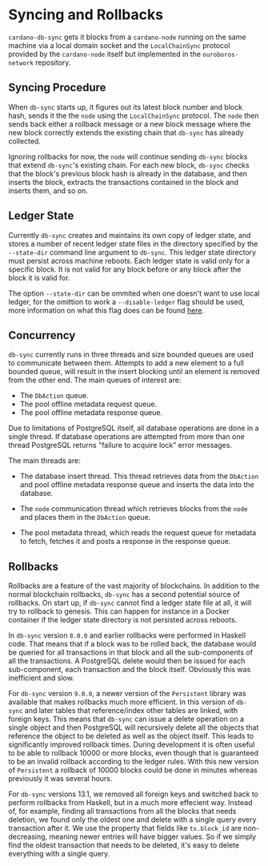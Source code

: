 # Syncing and Rollbacks

`cardano-db-sync` gets it blocks from a `cardano-node` running on the same machine via a local
domain socket and the `LocalChainSync` protocol provided by the `cardano-node` itself but
implemented in the `ouroboros-network` repository.


## Syncing Procedure

When `db-sync` starts up, it figures out its latest block number and block hash, sends it the
the `node` using the `LocalChainSync` protocol. The `node` then sends back either a rollback
message or a new block message where the new block correctly extends the existing chain that
`db-sync` has already collected.

Ignoring rollbacks for now, the `node` will continue sending `db-sync` blocks that extend
`db-sync`'s existing chain. For each new block, `db-sync` checks that the block's previous
block hash is already in the database, and then inserts the block, extracts the transactions
contained in the block and inserts them, and so on.


## Ledger State

Currently `db-sync` creates and maintains its own copy of ledger state, and stores a number
of recent ledger state files in the directory specified by the `--state-dir` command line
argument to `db-sync`. This ledger state directory must persist across machine reboots.
Each ledger state is valid only for a specific block. It is not valid for any block before
or any block after the block it is valid for.

The option `--state-dir` can be ommited when one doesn't want to use local ledger, for the omittion to work a `--disable-ledger` flag should be used, more information on what this flag does can be found [here](./configuration.md#--disable-ledger).


## Concurrency

`db-sync` currently runs in three threads and size bounded queues are used to communicate
between them. Attempts to add a new element to a full bounded queue, will result in the
insert blocking until an element is removed from the other end. The main queues of interest
are:

* The `DbAction` queue.
* The pool offline metadata request queue.
* The pool offline metadata response queue.

Due to limitations of PostgreSQL itself, all database operations are done in a single thread.
If database operations are attempted from more than one thread PostgreSQL returns "failure
to acquire lock" error messages.

The main threads are:

* The database insert thread. This thread retrieves data from the `DbAction` and pool
  offline metadata response queue and inserts the data into the database.

* The `node` communication thread which retrieves blocks from the `node` and places them in
  the `DbAction` queue.
* The pool metadata thread, which reads the request queue for metadata to fetch, fetches it
  and posts a response in the response queue.


## Rollbacks

Rollbacks are a feature of the vast majority of blockchains. In addition to the normal
blockchain rollbacks, `db-sync` has a second potential source of rollbacks. On start up,
if `db-sync` cannot find a ledger state file at all, it will try to rollback to genesis.
This can happen for instance in a Docker container if the ledger state directory is not
persisted across reboots.

In `db-sync` version `8.0.0` and earlier rollbacks were performed in Haskell code. That
means that if a block was to be rolled back, the database would be queried for all transactions
in that block and all the sub-components of all the transactions. A PostgreSQL delete would
then be issued for each sub-component, each transaction and the block itself. Obviously
this was inefficient and slow.

For `db-sync` version `9.0.0`, a newer version of the `Persistent` library was available that
makes rollbacks much more efficient. In this version of `db-sync` and later tables that
reference/index other tables are linked, with foreign keys. This means that `db-sync` can issue a
delete operation on a single object and then PostgreSQL will recursively delete all the objects that
reference the object to be deleted as well as the object itself. This leads to significantly
improved rollback times. During development it is often useful to be able to rollback 10000
or more blocks, even though that is guaranteed to be an invalid rollback according to the ledger
rules. With this new version of `Persistent` a rollback of 10000 blocks could be done in
minutes whereas previously it was several hours.

For `db-sync` versions 13.1, we removed all foreign keys and switched back to perform rollbacks from
Haskell, but in a much more effecient way. Instead of, for example, finding all transactions from
all the blocks that needs deletion, we found only the oldest one and delete with a single query
every transaction after it. We use the property that fields like `tx.block_id` are non-decreasing,
meaning newer entries will have bigger values. So if we simply find the oldest transaction that
needs to be deleted, it's easy to delete everything with a single query.
